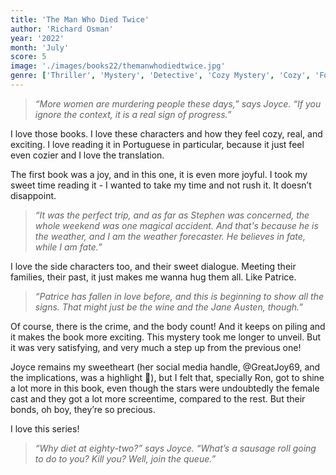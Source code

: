 ```yaml
---
title: 'The Man Who Died Twice'
author: 'Richard Osman'
year: '2022'
month: 'July'
score: 5
image: './images/books22/themanwhodiedtwice.jpg'
genre: ['Thriller', 'Mystery', 'Detective', 'Cozy Mystery', 'Cozy', 'Found Family', 'Humor']
---
```


> _“More women are murdering people these days,” says Joyce. “If you ignore the context, it is a real sign of progress.”_

I love those books. I love these characters and how they feel cozy, real, and exciting. I love reading it in Portuguese in particular, because it just feel even cozier and I love the translation.

The first book was a joy, and in this one, it is even more joyful. I took my sweet time reading it - I wanted to take my time and not rush it. It doesn’t disappoint.

> _“It was the perfect trip, and as far as Stephen was concerned, the whole weekend was one magical accident. And that's because he is the weather, and I am the weather forecaster. He believes in fate, while I am fate.”_

I love the side characters too, and their sweet dialogue. Meeting their families, their past, it just makes me wanna hug them all. Like Patrice.

> _“Patrice has fallen in love before, and this is beginning to show all the signs. That might just be the wine and the Jane Austen, though.”_

Of course, there is the crime, and the body count! And it keeps on piling and it makes the book more exciting. This mystery took me longer to unveil. But it was very satisfying, and very much a step up from the previous one!

Joyce remains my sweetheart (her social media handle, @GreatJoy69, and the implications, was a highlight 🤣), but I felt that, specially Ron, got to shine a lot more in this book, even though the stars were undoubtedly the female cast and they got a lot more screentime, compared to the rest. But their bonds, oh boy, they’re so precious.

I love this series!

> _“Why diet at eighty-two?” says Joyce. “What’s a sausage roll going to do to you? Kill you? Well, join the queue.”_
